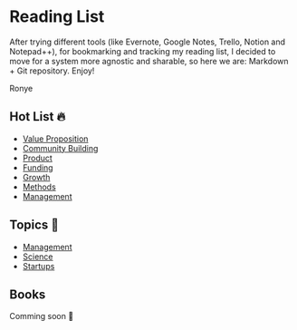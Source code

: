 # Reading List

After trying different tools (like Evernote, Google Notes, Trello, Notion and Notepad++), for bookmarking and tracking my reading list, I decided to move for a system more agnostic and sharable, so here we are: Markdown + Git repository. Enjoy!

Ronye

## Hot List :fire:

* [Value Proposition](hot-list/VALUE_PROPOSITION.md)
* [Community Building](hot-list/COMMUNITY_BUILDING.md)
* [Product](hot-list/PRODUCT.md)
* [Funding](hot-list/FUNDING.md)
* [Growth](hot-list/GROWTH.md)
* [Methods](hot-list/METHODS.md)
* [Management](hot-list/MANAGEMENT.md)

## Topics :bookmark_tabs:
* [Management](topics/MANAGEMENT.md)
* [Science](topics/SCIENCE.md)
* [Startups](topics/STARTUPS.md)

## Books
Comming soon :rocket: